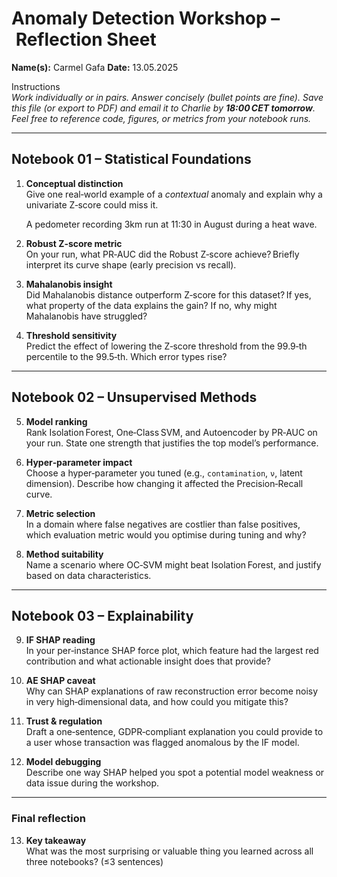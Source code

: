 
# Anomaly Detection Workshop – Reflection Sheet

**Name(s):** Carmel Gafa  **Date:** 13.05.2025

Instructions  
*Work individually or in pairs. Answer concisely (bullet points are fine). Save this file (or export to PDF) and email it to Charlie by **18:00 CET tomorrow**. Feel free to reference code, figures, or metrics from your notebook runs.*

---

## Notebook 01 – Statistical Foundations

1. **Conceptual distinction**  
   Give one real‑world example of a *contextual* anomaly and explain why a univariate Z‑score could miss it.

   A pedometer recording 3km run at 11:30 in August during a heat wave.

2. **Robust Z‑score metric**  
   On your run, what PR‑AUC did the Robust Z‑score achieve? Briefly interpret its curve shape (early precision vs recall).

3. **Mahalanobis insight**  
   Did Mahalanobis distance outperform Z‑score for this dataset? If yes, what property of the data explains the gain? If no, why might Mahalanobis have struggled?

4. **Threshold sensitivity**  
   Predict the effect of lowering the Z‑score threshold from the 99.9‑th percentile to the 99.5‑th. Which error types rise?

---

## Notebook 02 – Unsupervised Methods

5. **Model ranking**  
   Rank Isolation Forest, One‑Class SVM, and Autoencoder by PR‑AUC on your run. State one strength that justifies the top model’s performance.

6. **Hyper‑parameter impact**  
   Choose a hyper‑parameter you tuned (e.g., `contamination`, `ν`, latent dimension). Describe how changing it affected the Precision‑Recall curve.

7. **Metric selection**  
   In a domain where false negatives are costlier than false positives, which evaluation metric would you optimise during tuning and why?

8. **Method suitability**  
   Name a scenario where OC‑SVM might beat Isolation Forest, and justify based on data characteristics.

---

## Notebook 03 – Explainability

9. **IF SHAP reading**  
   In your per‑instance SHAP force plot, which feature had the largest red contribution and what actionable insight does that provide?

10. **AE SHAP caveat**  
    Why can SHAP explanations of raw reconstruction error become noisy in very high‑dimensional data, and how could you mitigate this?

11. **Trust & regulation**  
    Draft a one‑sentence, GDPR‑compliant explanation you could provide to a user whose transaction was flagged anomalous by the IF model.

12. **Model debugging**  
    Describe one way SHAP helped you spot a potential model weakness or data issue during the workshop.

---

### Final reflection

13. **Key takeaway**  
    What was the most surprising or valuable thing you learned across all three notebooks? (≤3 sentences)
